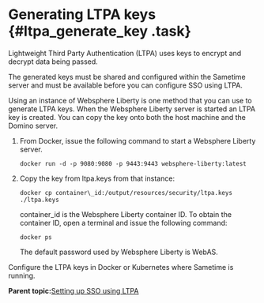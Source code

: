# Generating LTPA keys {#ltpa_generate_key .task}

Lightweight Third Party Authentication \(LTPA\) uses keys to encrypt and decrypt data being passed.

The generated keys must be shared and configured within the Sametime server and must be available before you can configure SSO using LTPA.

Using an instance of Websphere Liberty is one method that you can use to generate LTPA keys. When the Websphere Liberty server is started an LTPA key is created. You can copy the key onto both the host machine and the Domino server.

1.  From Docker, issue the following command to start a Websphere Liberty server.

    ``` {#codeblock_d4k_zxh_ttb}
    docker run -d -p 9080:9080 -p 9443:9443 websphere-liberty:latest
    ```

2.  Copy the key from ltpa.keys from that instance:

    ``` {#codeblock_ly2_j25_j5b}
    docker cp container\_id:/output/resources/security/ltpa.keys ./ltpa.keys
    ```

    container\_id is the Websphere Liberty container ID. To obtain the container ID, open a terminal and issue the following command:

    ``` {#codeblock_my2_j25_j5b}
    docker ps
    ```

    The default password used by Websphere Liberty is WebAS.


Configure the LTPA keys in Docker or Kubernetes where Sametime is running.

**Parent topic:**[Setting up SSO using LTPA](enabling_sso_ltpa.md)

